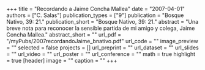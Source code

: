 +++
title = "Recordando a Jaime Concha Mallea"
date = "2007-04-01"
authors = ["C. Salas"]
publication_types = ["9"]
publication = "Bosque Nativo, 39: 21."
publication_short = "Bosque Nativo, 39: 21."
abstract = "Una breve nota para reconocer la sensible partida de mi amigo y colega, Jaime  Concha Mallea."
abstract_short = ""
url_pdf = "/myPubs/2007recordandoJaime_bnativo.pdf"
url_code = ""
image_preview = ""
selected = false
projects = []
url_preprint = ""
url_dataset = ""
url_slides = ""
url_video = ""
url_poster = ""
url_conference = ""
math = true
highlight = true
[header]
image = ""
caption = ""
+++
